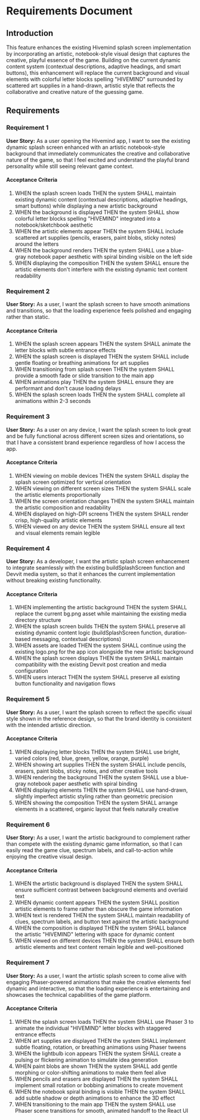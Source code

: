 # Requirements Document

## Introduction

This feature enhances the existing Hivemind splash screen implementation by incorporating an artistic, notebook-style visual design that captures the creative, playful essence of the game. Building on the current dynamic content system (contextual descriptions, adaptive headings, and smart buttons), this enhancement will replace the current background and visual elements with colorful letter blocks spelling "HIVEMIND" surrounded by scattered art supplies in a hand-drawn, artistic style that reflects the collaborative and creative nature of the guessing game.

## Requirements

### Requirement 1

**User Story:** As a user opening the Hivemind app, I want to see the existing dynamic splash screen enhanced with an artistic notebook-style background that immediately communicates the creative and collaborative nature of the game, so that I feel excited and understand the playful brand personality while still seeing relevant game context.

#### Acceptance Criteria

1. WHEN the splash screen loads THEN the system SHALL maintain existing dynamic content (contextual descriptions, adaptive headings, smart buttons) while displaying a new artistic background
2. WHEN the background is displayed THEN the system SHALL show colorful letter blocks spelling "HIVEMIND" integrated into a notebook/sketchbook aesthetic
3. WHEN the artistic elements appear THEN the system SHALL include scattered art supplies (pencils, erasers, paint blobs, sticky notes) around the letters
4. WHEN the background renders THEN the system SHALL use a blue-gray notebook paper aesthetic with spiral binding visible on the left side
5. WHEN displaying the composition THEN the system SHALL ensure the artistic elements don't interfere with the existing dynamic text content readability

### Requirement 2

**User Story:** As a user, I want the splash screen to have smooth animations and transitions, so that the loading experience feels polished and engaging rather than static.

#### Acceptance Criteria

1. WHEN the splash screen appears THEN the system SHALL animate the letter blocks with subtle entrance effects
2. WHEN the splash screen is displayed THEN the system SHALL include gentle floating or breathing animations for art supplies
3. WHEN transitioning from splash screen THEN the system SHALL provide a smooth fade or slide transition to the main app
4. WHEN animations play THEN the system SHALL ensure they are performant and don't cause loading delays
5. WHEN the splash screen loads THEN the system SHALL complete all animations within 2-3 seconds

### Requirement 3

**User Story:** As a user on any device, I want the splash screen to look great and be fully functional across different screen sizes and orientations, so that I have a consistent brand experience regardless of how I access the app.

#### Acceptance Criteria

1. WHEN viewing on mobile devices THEN the system SHALL display the splash screen optimized for vertical orientation
2. WHEN viewing on different screen sizes THEN the system SHALL scale the artistic elements proportionally
3. WHEN the screen orientation changes THEN the system SHALL maintain the artistic composition and readability
4. WHEN displayed on high-DPI screens THEN the system SHALL render crisp, high-quality artistic elements
5. WHEN viewed on any device THEN the system SHALL ensure all text and visual elements remain legible

### Requirement 4

**User Story:** As a developer, I want the artistic splash screen enhancement to integrate seamlessly with the existing buildSplashScreen function and Devvit media system, so that it enhances the current implementation without breaking existing functionality.

#### Acceptance Criteria

1. WHEN implementing the artistic background THEN the system SHALL replace the current bg.png asset while maintaining the existing media directory structure
2. WHEN the splash screen builds THEN the system SHALL preserve all existing dynamic content logic (buildSplashScreen function, duration-based messaging, contextual descriptions)
3. WHEN assets are loaded THEN the system SHALL continue using the existing logo.png for the app icon alongside the new artistic background
4. WHEN the splash screen displays THEN the system SHALL maintain compatibility with the existing Devvit post creation and media configuration
5. WHEN users interact THEN the system SHALL preserve all existing button functionality and navigation flows

### Requirement 5

**User Story:** As a user, I want the splash screen to reflect the specific visual style shown in the reference design, so that the brand identity is consistent with the intended artistic direction.

#### Acceptance Criteria

1. WHEN displaying letter blocks THEN the system SHALL use bright, varied colors (red, blue, green, yellow, orange, purple)
2. WHEN showing art supplies THEN the system SHALL include pencils, erasers, paint blobs, sticky notes, and other creative tools
3. WHEN rendering the background THEN the system SHALL use a blue-gray notebook paper aesthetic with spiral binding
4. WHEN displaying elements THEN the system SHALL use hand-drawn, slightly imperfect artistic styling rather than geometric precision
5. WHEN showing the composition THEN the system SHALL arrange elements in a scattered, organic layout that feels naturally creative

### Requirement 6

**User Story:** As a user, I want the artistic background to complement rather than compete with the existing dynamic game information, so that I can easily read the game clue, spectrum labels, and call-to-action while enjoying the creative visual design.

#### Acceptance Criteria

1. WHEN the artistic background is displayed THEN the system SHALL ensure sufficient contrast between background elements and overlaid text
2. WHEN dynamic content appears THEN the system SHALL position artistic elements to frame rather than obscure the game information
3. WHEN text is rendered THEN the system SHALL maintain readability of clues, spectrum labels, and button text against the artistic background
4. WHEN the composition is displayed THEN the system SHALL balance the artistic "HIVEMIND" lettering with space for dynamic content
5. WHEN viewed on different devices THEN the system SHALL ensure both artistic elements and text content remain legible and well-positioned
### Requirement 7

**User Story:** As a user, I want the artistic splash screen to come alive with engaging Phaser-powered animations that make the creative elements feel dynamic and interactive, so that the loading experience is entertaining and showcases the technical capabilities of the game platform.

#### Acceptance Criteria

1. WHEN the splash screen loads THEN the system SHALL use Phaser 3 to animate the individual "HIVEMIND" letter blocks with staggered entrance effects
2. WHEN art supplies are displayed THEN the system SHALL implement subtle floating, rotation, or breathing animations using Phaser tweens
3. WHEN the lightbulb icon appears THEN the system SHALL create a pulsing or flickering animation to simulate idea generation
4. WHEN paint blobs are shown THEN the system SHALL add gentle morphing or color-shifting animations to make them feel alive
5. WHEN pencils and erasers are displayed THEN the system SHALL implement small rotation or bobbing animations to create movement
6. WHEN the notebook spiral binding is visible THEN the system SHALL add subtle shadow or depth animations to enhance the 3D effect
7. WHEN transitioning to the main app THEN the system SHALL use Phaser scene transitions for smooth, animated handoff to the React UI
